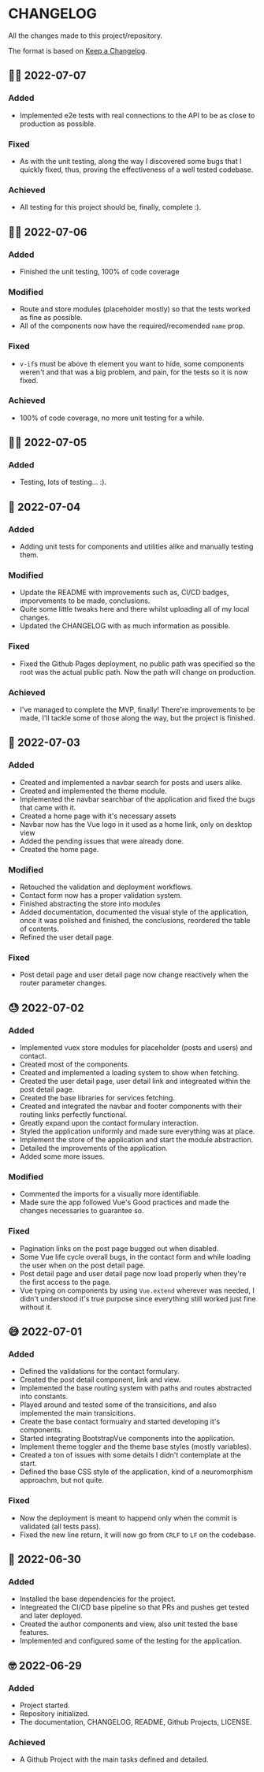 # CHANGELOG #

All the changes made to this project/repository.

The format is based on [Keep a Changelog](https://keepachangelog.com/en/1.0.0/).

## 👨‍💻 2022-07-07

### Added

- Implemented e2e tests with real connections to the API to be as close to production as possible.

### Fixed

- As with the unit testing, along the way I discovered some bugs that I quickly fixed, thus, proving the effectiveness of a well tested codebase.

### Achieved

- All testing for this project should be, finally, complete :).

## 👨‍💻 2022-07-06

### Added

- Finished the unit testing, 100% of code coverage

### Modified

- Route and store modules (placeholder mostly) so that the tests worked as fine as possible.
- All of the components now have the required/recomended `name` prop.

### Fixed

- `v-if`s must be above th element you want to hide, some components weren't and that was a big problem, and pain, for the tests so it is now fixed.

### Achieved

- 100% of code coverage, no more unit testing for a while.

## 👨‍💻 2022-07-05

### Added

- Testing, lots of testing... :).

## 🥹 2022-07-04

### Added

- Adding unit tests for components and utilities alike and manually testing them.

### Modified

- Update the README with improvements such as, CI/CD badges, imporvements to be made, conclusions.
- Quite some little tweaks here and there whilst uploading all of my local changes.
- Updated the CHANGELOG with as much information as possible.

### Fixed

- Fixed the Github Pages deployment, no public path was specified so the root was the actual public path. Now the path will change on production.

### Achieved

- I've managed to complete the MVP, finally! There're improvements to be made, I'll tackle some of those along the way, but the project is finished.

## 🤪 2022-07-03

### Added

- Created and implemented a navbar search for posts and users alike.
- Created and implemented the theme module.
- Implemented the navbar searchbar of the application and fixed the bugs that came with it.
- Created a home page with it's necessary assets
- Navbar now has the Vue logo in it used as a home link, only on desktop view
- Added the pending issues that were already done.
- Created the home page.

### Modified

- Retouched the validation and deployment workflows.
- Contact form now has a proper validation system.
- Finished abstracting the store into modules
- Added documentation, documented the visual style of the application, once it was polished and finished, the conclusions, reordered the table of contents.
- Refined the user detail page.

### Fixed

- Post detail page and user detail page now change reactively when the router parameter changes.

## 😓 2022-07-02

### Added

- Implemented vuex store modules for placeholder (posts and users) and contact.
- Created most of the components.
- Created and implemented a loading system to show when fetching.
- Created the user detail page, user detail link and integreated within the post detail page.
- Created the base libraries for services fetching.
- Created and integrated the navbar and footer components with their routing links perfectly functional.
- Greatly expand upon the contact formulary interaction.
- Styled the application uniformly and made sure everything was at place.
- Implement the store of the application and start the module abstraction.
- Detailed the improvements of the application.
- Added some more issues.

### Modified

- Commented the imports for a visually more identifiable.
- Made sure the app followed Vue's Good practices and made the changes necessaries to guarantee so.

### Fixed

- Pagination links on the post page bugged out when disabled.
- Some Vue life cycle overall bugs, in the contact form and while loading the user when on the post detail page.
- Post detail page and user detail page now load properly when they're the first access to the page.
- Vue typing on components by using `Vue.extend` wherever was needed, I didn't understood it's true purpose since everything still worked just fine without it.

## 😅 2022-07-01 

### Added

- Defined the validations for the contact formulary.
- Created the post detail component, link and view.
- Implemented the base routing system with paths and routes abstracted into constants.
- Played around and tested some of the transicitions, and also implemented the main transicitions.
- Create the base contact formualry and started developing it's components.
- Started integrating BootstrapVue components into the application.
- Implement theme toggler and the theme base styles (mostly variables).
- Created a ton of issues with some details I didn't contemplate at the start.
- Defined the base CSS style of the application, kind of a neuromorphism approachm, but not quite.

### Fixed

- Now the deployment is meant to happend only when the commit is validated (all tests pass).
- Fixed the new line return, it will now go from `CRLF` to `LF` on the codebase.

## 🙂 2022-06-30

### Added

- Installed the base dependencies for the project.
- Integreated the CI/CD base pipeline so that PRs and pushes get tested and later deployed.
- Created the author components and view, also unit tested the base features.
- Implemented and configured some of the testing for the application.

## 🤓 2022-06-29

### Added

- Project started.
- Repository initialized.
- The documentation, CHANGELOG, README, Github Projects, LICENSE.

### Achieved

- A Github Project with the main tasks defined and detailed.
